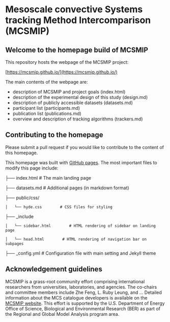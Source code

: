 # Mesoscale convective Systems tracking Method Intercomparison (MCSMIP)

## Welcome to the homepage build of MCSMIP

This repository hosts the webpage of the MCSMIP project: 

[https://mcsmip.github.io/](https://mcsmip.github.io/)

The main contents of the webpage are:
* description of MCSMIP and project goals (index.html)
* description of the experimental design of this study (design.md)
* description of publicly accessible datasets (datasets.md)
* participant list (participants.md)
* publication list (publications.md)
* overview and description of tracking algorithms (trackers.md)

## Contributing to the homepage 

Please submit a pull request if you would like to contribute to the content of this homepage.

This homepage was built with [GitHub pages](https://docs.github.com/en/pages). The most important files to modify this page include: 

├── index.html          # The main landing page

├── datasets.md       # Additional pages (in markdown format)

├── public/css/

    │   └── hyde.css        # CSS files for styling

├── _include

    │   └── sidebar.html        # HTML rendering of sidebar on landing page

    │   └── head.html        # HTML rendering of navigation bar on subpages

├── _config.yml         # Configuration file with main setting and Jekyll theme

## Acknowledgement guidelines 

MCSMIP is a grass-root community effort comprising international researchers from universities, laboratories, and agencies. The co-chairs and committee members include Zhe Feng, L. Ruby Leung, and ... Detailed information about the MCS catalogue developers is available on the [MCSMIP website](https://mcsmip.github.io/). This effort is supported by the U.S. Department of Energy Office of Science, Biological and Environmental Research (BER) as part of the Regional and Global Model Analysis program area. 